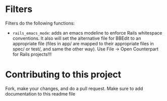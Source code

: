 

Filters
============================

Filters do the following functions:

 * `rails_emacs_mode`: adds an emacs modeline to enforce Rails whitespace conventions. It also will set the alternative file for BBEdit to an appropriate file (files in app/ are mapped to their appropriate files in spec/ or test/, and same the other way). Use File -> Open Counterpart for Rails projects!!!



Contributing to this project
==========================

Fork, make your changes, and do a pull request. Make sure to add documentation to this readme file

